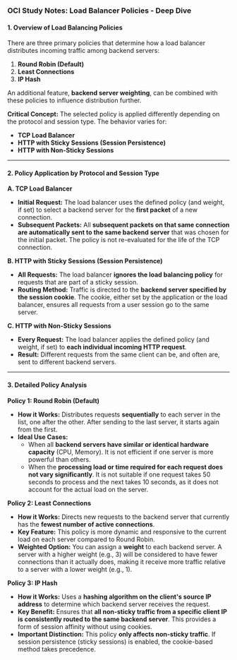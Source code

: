 ### **OCI Study Notes: Load Balancer Policies - Deep Dive**

#### **1. Overview of Load Balancing Policies**

There are three primary policies that determine how a load balancer distributes incoming traffic among backend servers:

1.  **Round Robin (Default)**
2.  **Least Connections**
3.  **IP Hash**

An additional feature, **backend server weighting**, can be combined with these policies to influence distribution further.

**Critical Concept:** The selected policy is applied differently depending on the protocol and session type. The behavior varies for:
*   **TCP Load Balancer**
*   **HTTP with Sticky Sessions (Session Persistence)**
*   **HTTP with Non-Sticky Sessions**

---

#### **2. Policy Application by Protocol and Session Type**

**A. TCP Load Balancer**
*   **Initial Request:** The load balancer uses the defined policy (and weight, if set) to select a backend server for the **first packet** of a new connection.
*   **Subsequent Packets:** All **subsequent packets on that same connection are automatically sent to the same backend server** that was chosen for the initial packet. The policy is not re-evaluated for the life of the TCP connection.

**B. HTTP with Sticky Sessions (Session Persistence)**
*   **All Requests:** The load balancer **ignores the load balancing policy** for requests that are part of a sticky session.
*   **Routing Method:** Traffic is directed to the **backend server specified by the session cookie**. The cookie, either set by the application or the load balancer, ensures all requests from a user session go to the same server.

**C. HTTP with Non-Sticky Sessions**
*   **Every Request:** The load balancer applies the defined policy (and weight, if set) to **each individual incoming HTTP request**.
*   **Result:** Different requests from the same client can be, and often are, sent to different backend servers.

---

#### **3. Detailed Policy Analysis**

**Policy 1: Round Robin (Default)**
*   **How it Works:** Distributes requests **sequentially** to each server in the list, one after the other. After sending to the last server, it starts again from the first.
*   **Ideal Use Cases:**
    *   When all **backend servers have similar or identical hardware capacity** (CPU, Memory). It is not efficient if one server is more powerful than others.
    *   When the **processing load or time required for each request does not vary significantly**. It is not suitable if one request takes 50 seconds to process and the next takes 10 seconds, as it does not account for the actual load on the server.

**Policy 2: Least Connections**
*   **How it Works:** Directs new requests to the backend server that currently has the **fewest number of active connections**.
*   **Key Feature:** This policy is more dynamic and responsive to the current load on each server compared to Round Robin.
*   **Weighted Option:** You can assign a **weight** to each backend server. A server with a higher weight (e.g., 3) will be considered to have fewer connections than it actually does, making it receive more traffic relative to a server with a lower weight (e.g., 1).

**Policy 3: IP Hash**
*   **How it Works:** Uses a **hashing algorithm on the client's source IP address** to determine which backend server receives the request.
*   **Key Benefit:** Ensures that **all non-sticky traffic from a specific client IP is consistently routed to the same backend server**. This provides a form of session affinity without using cookies.
*   **Important Distinction:** This policy **only affects non-sticky traffic**. If session persistence (sticky sessions) is enabled, the cookie-based method takes precedence.